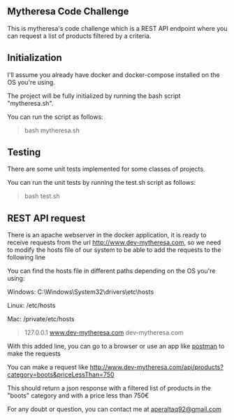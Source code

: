 ## Mytheresa Code Challenge
This is mytheresa's code challenge which is a REST API endpoint where you can request a list of products filtered by a criteria.

## Initialization
I'll assume you already have docker and docker-compose installed on the OS you're using.

The project will be fully initialized by running the bash script "mytheresa.sh".

You can run the script as follows:
> bash mytheresa.sh

## Testing
There are some unit tests implemented for some classes of projects.

You can run the unit tests by running the test.sh script as follows:
> bash test.sh

## REST API request
There is an apache webserver in the docker application, it is ready to receive requests from the url http://www.dev-mytheresa.com, so we need to modify the hosts file of our system to be able to add the requests to the following line

You can find the hosts file in different paths depending on the OS you're using:

Windows: C:\Windows\System32\drivers\etc\hosts

Linux: /etc/hosts

Mac: /private/etc/hosts

> 127.0.0.1 www.dev-mytheresa.com dev-mytheresa.com

With this added line, you can go to a browser or use an app like [postman](https://www.postman.com/downloads/) to make the requests

You can make a request like http://www.dev-mytheresa.com/api/products?category=boots&priceLessThan=750

This should return a json response with a filtered list of products in the "boots" category and with a price less than 750€

For any doubt or question, you can contact me at aperaltaq92@gmail.com
